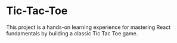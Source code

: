 # Tic-Tac-Toe
This project is a hands-on learning experience for mastering React fundamentals by building a classic Tic Tac Toe game.
